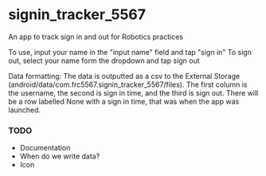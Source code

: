 # signin_tracker_5567

An app to track sign in and out for Robotics practices

To use, input your name in the "input name" field and tap "sign in"
To sign out, select your name form the dropdown and tap sign out

Data formatting:
The data is outputted as a csv to the External Storage (android/data/com.frc5567.signin_tracker_5567/files).
The first column is the username, the second is sign in time, and the third is sign out. There will be a
row labelled None with a sign in time, that was when the app was launched.

### TODO
 - Documentation
 - When do we write data?
 - Icon